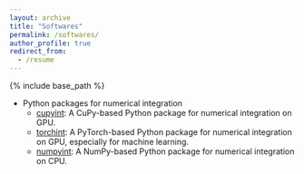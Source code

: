 ```yaml
---
layout: archive
title: "Softwares"
permalink: /softwares/
author_profile: true
redirect_from:
  - /resume
---
```


{% include base_path %} 
* Python packages for numerical integration
  * [cupyint](https://cupyint-doc.readthedocs.io/en/latest/): A CuPy-based Python package for numerical integration on GPU.
  * [torchint](https://torchint-doc.readthedocs.io/en/latest/):  A PyTorch-based Python package for numerical integration on GPU, especially for machine learning.
  * [numpyint](https://numpyint-doc.readthedocs.io/en/latest/): A NumPy-based Python package for numerical integration on CPU.

  
